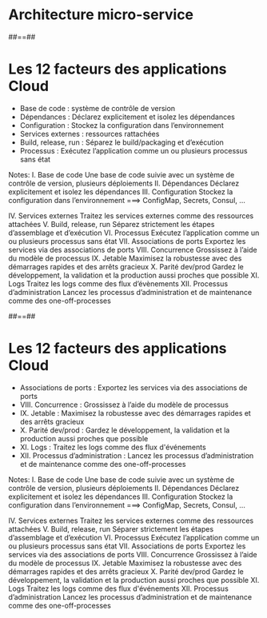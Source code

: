 <!-- .slide: class="transition-bg-sfeir-3"-->

# Architecture micro-service

##==##

<!-- .slide:-->

# Les 12 facteurs des applications Cloud

- Base de code : système de contrôle de version
- Dépendances : Déclarez explicitement et isolez les dépendances
- Configuration : Stockez la configuration dans l’environnement
- Services externes : ressources rattachées
- Build, release, run : Séparez le build/packaging et d’exécution
- Processus : Exécutez l’application comme un ou plusieurs processus sans état

Notes:
I. Base de code
Une base de code suivie avec un système de contrôle de version, plusieurs déploiements
II. Dépendances
Déclarez explicitement et isolez les dépendances
III. Configuration
Stockez la configuration dans l’environnement ===> ConfigMap, Secrets, Consul, …

IV. Services externes
Traitez les services externes comme des ressources attachées
V. Build, release, run
Séparez strictement les étapes d’assemblage et d’exécution
VI. Processus
Exécutez l’application comme un ou plusieurs processus sans état
VII. Associations de ports
Exportez les services via des associations de ports
VIII. Concurrence
Grossissez à l’aide du modèle de processus
IX. Jetable
Maximisez la robustesse avec des démarrages rapides et des arrêts gracieux
X. Parité dev/prod
Gardez le développement, la validation et la production aussi proches que possible
XI. Logs
Traitez les logs comme des flux d’évènements
XII. Processus d’administration
Lancez les processus d’administration et de maintenance comme des one-off-processes

##==##

<!-- .slide:-->

# Les 12 facteurs des applications Cloud

- Associations de ports : Exportez les services via des associations de ports
- VIII. Concurrence : Grossissez à l’aide du modèle de processus
- IX. Jetable : Maximisez la robustesse avec des démarrages rapides et des arrêts gracieux
- X. Parité dev/prod : Gardez le développement, la validation et la production aussi proches que possible
- XI. Logs : Traitez les logs comme des flux d'événements
- XII. Processus d’administration : Lancez les processus d’administration et de maintenance comme des one-off-processes

Notes:
I. Base de code
Une base de code suivie avec un système de contrôle de version, plusieurs déploiements
II. Dépendances
Déclarez explicitement et isolez les dépendances
III. Configuration
Stockez la configuration dans l’environnement ===> ConfigMap, Secrets, Consul, …

IV. Services externes
Traitez les services externes comme des ressources attachées
V. Build, release, run
Séparer strictement les étapes d’assemblage et d’exécution
VI. Processus
Exécutez l’application comme un ou plusieurs processus sans état
VII. Associations de ports
Exportez les services via des associations de ports
VIII. Concurrence
Grossissez à l’aide du modèle de processus
IX. Jetable
Maximisez la robustesse avec des démarrages rapides et des arrêts gracieux
X. Parité dev/prod
Gardez le développement, la validation et la production aussi proches que possible
XI. Logs
Traitez les logs comme des flux d'événements
XII. Processus d’administration
Lancez les processus d’administration et de maintenance comme des one-off-processes

